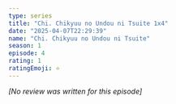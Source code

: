 ```yaml
---
type: series
title: "Chi. Chikyuu no Undou ni Tsuite 1x4"
date: "2025-04-07T22:29:39"
name: "Chi. Chikyuu no Undou ni Tsuite"
season: 1
episode: 4
rating: 1
ratingEmoji: ⭐️
---
```


*[No review was written for this episode]*

